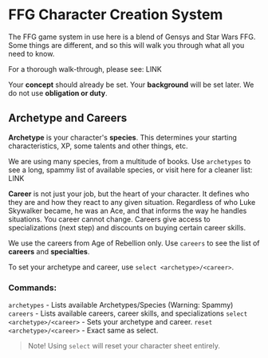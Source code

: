 # FFG Character Creation System

The FFG game system in use here is a blend of Gensys and Star Wars FFG. Some things are different, and so this will walk you through what all you need to know.

For a thorough walk-through, please see: LINK

Your **concept** should already be set. Your **background** will be set later. We do not use **obligation or duty**.

## Archetype and Careers

**Archetype** is your character's **species**. This determines your starting characteristics, XP, some talents and other things, etc.

We are using many species, from a multitude of books. Use `archetypes` to see a long, spammy list of available species, or visit here for a cleaner list: LINK

**Career** is not just your job, but the heart of your character. It defines who they are and how they react to any given situation. Regardless of who Luke Skywalker became, he was an Ace, and that informs the way he handles situations. You career cannot change. Careers give access to specializations (next step) and discounts on buying certain career skills.

We use the careers from Age of Rebellion only. Use `careers` to see the list of **careers** and **specialties**. 

To set your archetype and career, use `select <archetype>/<career>`.

### Commands:

`archetypes` - Lists available Archetypes/Species (Warning: Spammy)
`careers` - Lists available careers, career skills, and specializations
`select <archetype>/<career>` - Sets your archetype and career.
`reset <archetype>/<career>` - Exact same as select.
> Note! Using `select` will reset your character sheet entirely.
